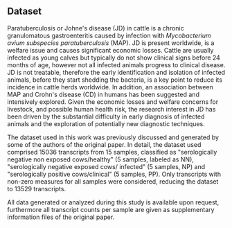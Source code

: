 ## Dataset

Paratuberculosis or Johne's disease (JD) in cattle is a chronic granulomatous gastroenteritis caused by infection with *Mycobacterium avium subspecies paratuberculosis* (MAP).
JD is present worldwide, is a welfare issue and causes significant economic losses.
Cattle are usually infected as young calves but typically do not show clinical signs before 24 months of age, however not all infected animals progress to clinical disease.
JD is not treatable, therefore the early identification and isolation of infected animals, before they start shedding the bacteria, is a key point to reduce its incidence in cattle herds worldwide.
In addition, an association between MAP and Crohn's disease (CD) in humans has been suggested and intensively explored.
Given the economic losses and welfare concerns for livestock, and possible human health risk, the research interest in JD has been driven by the substantial difficulty in early diagnosis of infected animals and the exploration of potentially new diagnostic techniques.

The dataset used in this work was previously discussed and generated by some of the authors of the original paper.
In detail, the dataset used comprised 15036 transcripts from 15 samples, classified as "serologically negative non exposed cows/healthy" (5 samples, labeled as NN), "serologically negative exposed cows/ infected" (5 samples, NP) and "serologically positive cows/clinical" (5 samples, PP).
Only transcripts with non-zero measures for all samples were considered, reducing the dataset to 13529 transcripts.

All data generated or analyzed during this study is available upon request, furthermore all transcript counts per sample are given as supplementary information files of the original paper.
